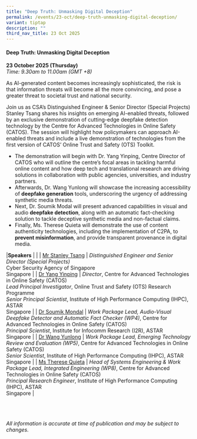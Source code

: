 ```yaml
---
title: "Deep Truth: Unmasking Digital Deception"
permalink: /events/23-oct/deep-truth-unmasking-digital-deception/
variant: tiptap
description: ""
third_nav_title: 23 Oct 2025
---
```

#### **Deep Truth: Unmasking Digital Deception**

**23 October 2025 (Thursday)**  
*Time: 9.30am to 11.00am (GMT +8)*

As AI-generated content becomes increasingly sophisticated, the risk is that information threats will become all the more convincing, and pose a greater threat to societal trust and national security.

Join us as CSA’s Distinguished Engineer &amp; Senior Director (Special Projects) Stanley Tsang shares his insights on emerging AI-enabled threats, followed by an exclusive demonstration of cutting-edge deepfake detection technology by the Centre for Advanced Technologies in Online Safety (CATOS). The session will highlight how policymakers can approach AI-enabled threats and include a live demonstration of technologies from the first version of CATOS’ Online Trust and Safety (OTS) Toolkit. 
* The demonstration will begin with Dr. Yang Yinping, Centre Director of CATOS who will outline the centre’s focal areas in tackling harmful online content and how deep tech and translational research are driving solutions in collaboration with public agencies, universities, and industry partners.
* Afterwards, Dr. Wang Yunlong will showcase the increasing accessibility of **deepfake generation** tools, underscoring the urgency of addressing synthetic media threats.
* Next, Dr. Soumik Modal will present advanced capabilities in visual and audio **deepfake detection**, along with an automatic fact-checking solution to tackle deceptive synthetic media and non-factual claims. 
* Finally, Ms. Therese Quieta will demonstrate the use of content authenticity technologies, including the implementation of C2PA, to **prevent misinformation**, and provide transparent provenance in digital media. 

|**Speakers**          |                                                              |
| [Mr Stanley Tsang](/speakers/mr-stanley-tsang/)  | *Distinguished Engineer and Senior Director (Special Projects)* <br>Cyber Security Agency of Singapore<br>Singapore      |
| [Dr Yang Yinping](/speakers/dr-yang-yinping/)  | *Director*, Centre for Advanced Technologies in Online Safety (CATOS) <br>*Lead Principal Investigator*, Online Trust and Safety (OTS) Research Programme<br>*Senior Principal Scientist*, Institute of High Performance Computing (IHPC), ASTAR<br>Singapore      |
| [Dr Soumik Mondal](/speakers/dr-soumik-mondal/)  | *Work Package Lead, Audio-Visual Deepfake Detector and Automatic Fact Checker (WP4)*, Centre for Advanced Technologies in Online Safety (CATOS) <br>*Principal Scientist*, Institute for Infocomm Research (I2R), ASTAR<br>Singapore      |
| [Dr Wang Yunlong](/speakers/dr-wang-yunlong/)  | *Work Package Lead,  Emerging Technology Review and Evaluation (WP5)*, Centre for Advanced Technologies in Online Safety (CATOS) <br>*Senior Scientist*, Institute of High Performance Computing (IHPC), ASTAR<br>Singapore      |
| [Ms Therese Quieta](/speakers/ms-therese-quieta/)  | *Head of Systems Engineering &amp; Work Package Lead, Integrated Engineering (WP8)*, Centre for Advanced Technologies in Online Safety (CATOS) <br>*Principal Research Engineer*, Institute of High Performance Computing (IHPC), ASTAR<br>Singapore      |

<br><br><br>
*All information is accurate at time of publication and may be subject to changes.*